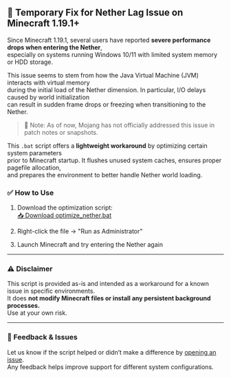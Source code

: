 ## 🔧 Temporary Fix for Nether Lag Issue on Minecraft 1.19.1+

Since Minecraft 1.19.1, several users have reported **severe performance drops when entering the Nether**,  
especially on systems running Windows 10/11 with limited system memory or HDD storage.

This issue seems to stem from how the Java Virtual Machine (JVM) interacts with virtual memory  
during the initial load of the Nether dimension. In particular, I/O delays caused by world initialization  
can result in sudden frame drops or freezing when transitioning to the Nether.

> 📝 Note: As of now, Mojang has not officially addressed this issue in patch notes or snapshots.

This `.bat` script offers a **lightweight workaround** by optimizing certain system parameters  
prior to Minecraft startup. It flushes unused system caches, ensures proper pagefile allocation,  
and prepares the environment to better handle Nether world loading.

### ✅ How to Use

1. Download the optimization script:  
   [📥 Download optimize_nether.bat](https://your-download-link.example.com/optimize_nether.bat)

2. Right-click the file → "Run as Administrator"

3. Launch Minecraft and try entering the Nether again

---

### ⚠️ Disclaimer

This script is provided as-is and intended as a workaround for a known issue in specific environments.  
It does **not modify Minecraft files or install any persistent background processes.**  
Use at your own risk.

---

### 💬 Feedback & Issues

Let us know if the script helped or didn’t make a difference by [opening an issue](https://github.com/your-repo/issues).  
Any feedback helps improve support for different system configurations.
